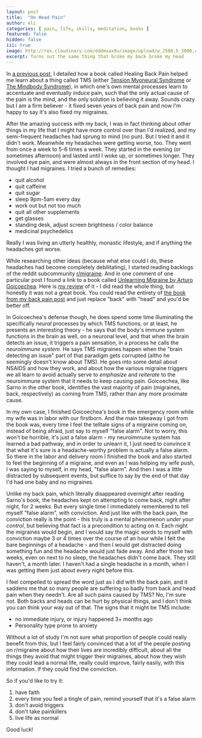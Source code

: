 ```yaml
---
layout: post
title:  "On Head Pain"
author: eli
categories: [ pain, life, skills, meditation, books ]
featured: false
hidden: false
iii: true
image: http://res.cloudinary.com/dddmxax9u/image/upload/w_2500,h_3000,c_crop/q_auto/f_auto/tvldbgnobnmwzcj6ehvv
excerpt: Turns out the same thing that broke my back broke my head
---
```


In [a previous post]({{site.baseurl}}/blog/on-back-pain/), I detailed how a book called Healing Back Pain helped me learn about a thing called TMS (either [Tension Myoneural Syndrome](https://en.wikipedia.org/wiki/Tension_myositis_syndrome) or [The Mindbody Syndrome](https://www.tmswiki.org/forum/tags/back-pain/)), in which one's own mental processes learn to accentuate and eventually induce pain, such that the only actual cause of the pain is the mind, and the only solution is believing it away. Sounds crazy but I am a firm believer - it fixed seven years of back pain and now I'm happy to say it's also fixed my migraines.

After the amazing success with my back, I was in fact thinking about other things in my life that I might have more control over than I'd realized, and my semi-frequent headaches had sprung to mind (no pun). But I tried it and it didn't work. Meanwhile my headaches were getting worse, too. They went from once a week to 5-6 times a week. They started in the evening (or sometimes afternoon) and lasted until I woke up, or sometimes longer. They involved eye pain, and were almost always in the front section of my head. I thought I had migraines. I tried a bunch of remedies:

- quit alcohol
- quit caffeine
- quit sugar
- sleep 9pm-5am every day
- work out but not too much
- quit all other supplements
- get glasses
- standing desk, adjust screen brightness / color balance
- medicinal psychedelics

Really I was living an utterly healthly, monastic lifestyle, and if anything the headaches got worse.

While researching other ideas (because what else could I do, these headaches had become completely debilitating), I started reading backlogs of the reddit subcommunity [r/migraine](https://www.reddit.com/r/migraine/). And in one comment of one particular post I found a link to a book called [Unlearning Migraine by Arturo Goicoechea](https://www.amazon.com/Unlearning-Migraine-Arturo-Goicoechea/dp/1082399205). Here is [my review](https://www.osmr.org/2023/12/unlearning-migraine-by-arturo-goicoechea.html) of it - I did read the whole thing, but honestly it was not a great book. You could read the entirety of [the book from my back pain post](https://www.amazon.com/Healing-Back-Pain-audiobook/dp/B00005NRA7) and just replace "back" with "head" and you'd be better off.

In Goicoechea's defense though, he does spend some time illuminating the specifically *neural* processes by which TMS functions, or at least, he presents an interesting theory - he says that the body's immune system functions in the brain as well, on a neuronal level, and that when the brain detects an issue, it triggers a pain sensation, in a process he calls the *neuroimmune system*. He says TMS migraines happen when the "brain detecting an issue" part of that paradigm gets corrupted (altho he seemingly doesn't know about TMS). He goes into some detail about NSAIDS and how they work, and about how the various migraine triggers we all learn to avoid actually serve to *emphasize* and *reiterate* to the neuroimmune system that it needs to keep causing pain. Goicoechea, like Sarno in the other book, identifies the vast majority of pain (migraines, back, respectively) as coming from TMS, rather than any more proximate cause.

In my own case, I finished Goicoechea's book in the emergency room while my wife was in labor with our firstborn. And the main takeaway I got from the book was, every time I feel the telltale signs of a migraine coming on, instead of being afraid, just say to myself "false alarm". Not to worry, this won't be horrible, it's just a false alarm - my neuroimmune system has learned a bad pathway, and in order to unlearn it, I just need to convince it that what it's sure is a headache-worthy problem is actually a false alarm. So there in the labor and delivery room I finished the book and also started to feel the beginning of a migraine, and even as I was helping my wife push, I was saying to myself, in my head, "false alarm". And then I was a little distracted by subsequent events, but suffice to say by the end of that day I'd had one baby and no migraines.

Unlike my back pain, which literally disappeared overnight after reading Sarno's book, the headaches kept on attempting to come back, night after night, for 2 weeks. But every single time I immediately remembered to tell myself "false alarm", with conviction. And just like with the back pain, the conviction really is the point - this truly is a mental phenomenon *under your control*, but believing that fact is a precondition to acting on it. Each night the migraines would begin, and I would say the magic words to myself with conviction maybe 3 or 4 times over the course of an hour while I felt the bare beginnings of a headache - and then I would get distracted doing something fun and the headache would just fade away. And after those two weeks, even on next to no sleep, the headaches didn't come back. They still haven't, a month later. I haven't had a single headache in a month, when I was getting them just about every night before this.

I feel compelled to spread the word just as I did with the back pain, and it saddens me that so many people are suffering so badly from back and head pain when they needn't. Are all such pains caused by TMS? No, I'm sure not. Both backs and heads can be hurt by physical things, and I don't think you can think your way out of that. The signs that it might be TMS include:

- no immediate injury, or injury happened 3+ months ago
- Personality type prone to anxiety

Without a lot of study I'm not sure what proportion of people could really benefit from this, but I feel fairly convinced that a lot of the people posting on r/migraine about how their lives are incredibly difficult, about all the things they avoid that might trigger their migraines, about how they wish they could lead a normal life, really could improve, fairly easily, with this information. If they could find the conviction.

So if you'd like to try it:

1. have faith
2. every time you feel a tingle of pain, remind yourself that it's a false alarm
3. don't avoid triggers
4. don't take painkillers
5. live life as normal

Good luck!
